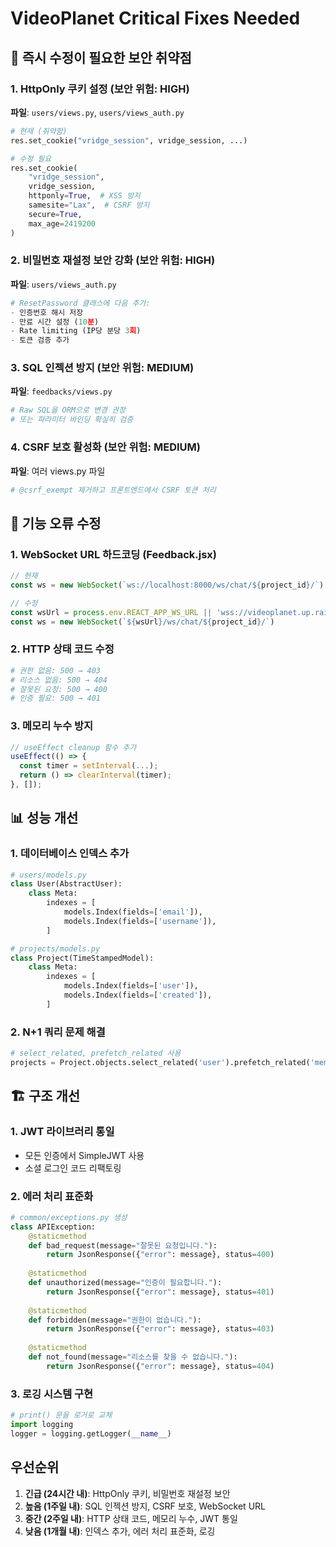 # VideoPlanet Critical Fixes Needed

## 🚨 즉시 수정이 필요한 보안 취약점

### 1. HttpOnly 쿠키 설정 (보안 위험: HIGH)
**파일**: `users/views.py`, `users/views_auth.py`
```python
# 현재 (취약함)
res.set_cookie("vridge_session", vridge_session, ...)

# 수정 필요
res.set_cookie(
    "vridge_session",
    vridge_session,
    httponly=True,  # XSS 방지
    samesite="Lax",  # CSRF 방지
    secure=True,
    max_age=2419200
)
```

### 2. 비밀번호 재설정 보안 강화 (보안 위험: HIGH)
**파일**: `users/views_auth.py`
```python
# ResetPassword 클래스에 다음 추가:
- 인증번호 해시 저장
- 만료 시간 설정 (10분)
- Rate limiting (IP당 분당 3회)
- 토큰 검증 추가
```

### 3. SQL 인젝션 방지 (보안 위험: MEDIUM)
**파일**: `feedbacks/views.py`
```python
# Raw SQL을 ORM으로 변경 권장
# 또는 파라미터 바인딩 확실히 검증
```

### 4. CSRF 보호 활성화 (보안 위험: MEDIUM)
**파일**: 여러 views.py 파일
```python
# @csrf_exempt 제거하고 프론트엔드에서 CSRF 토큰 처리
```

## 🔧 기능 오류 수정

### 1. WebSocket URL 하드코딩 (Feedback.jsx)
```javascript
// 현재
const ws = new WebSocket(`ws://localhost:8000/ws/chat/${project_id}/`)

// 수정
const wsUrl = process.env.REACT_APP_WS_URL || 'wss://videoplanet.up.railway.app'
const ws = new WebSocket(`${wsUrl}/ws/chat/${project_id}/`)
```

### 2. HTTP 상태 코드 수정
```python
# 권한 없음: 500 → 403
# 리소스 없음: 500 → 404
# 잘못된 요청: 500 → 400
# 인증 필요: 500 → 401
```

### 3. 메모리 누수 방지
```javascript
// useEffect cleanup 함수 추가
useEffect(() => {
  const timer = setInterval(...);
  return () => clearInterval(timer);
}, []);
```

## 📊 성능 개선

### 1. 데이터베이스 인덱스 추가
```python
# users/models.py
class User(AbstractUser):
    class Meta:
        indexes = [
            models.Index(fields=['email']),
            models.Index(fields=['username']),
        ]

# projects/models.py
class Project(TimeStampedModel):
    class Meta:
        indexes = [
            models.Index(fields=['user']),
            models.Index(fields=['created']),
        ]
```

### 2. N+1 쿼리 문제 해결
```python
# select_related, prefetch_related 사용
projects = Project.objects.select_related('user').prefetch_related('members')
```

## 🏗️ 구조 개선

### 1. JWT 라이브러리 통일
- 모든 인증에서 SimpleJWT 사용
- 소셜 로그인 코드 리팩토링

### 2. 에러 처리 표준화
```python
# common/exceptions.py 생성
class APIException:
    @staticmethod
    def bad_request(message="잘못된 요청입니다."):
        return JsonResponse({"error": message}, status=400)
    
    @staticmethod
    def unauthorized(message="인증이 필요합니다."):
        return JsonResponse({"error": message}, status=401)
    
    @staticmethod
    def forbidden(message="권한이 없습니다."):
        return JsonResponse({"error": message}, status=403)
    
    @staticmethod
    def not_found(message="리소스를 찾을 수 없습니다."):
        return JsonResponse({"error": message}, status=404)
```

### 3. 로깅 시스템 구현
```python
# print() 문을 로거로 교체
import logging
logger = logging.getLogger(__name__)
```

## 우선순위
1. **긴급 (24시간 내)**: HttpOnly 쿠키, 비밀번호 재설정 보안
2. **높음 (1주일 내)**: SQL 인젝션 방지, CSRF 보호, WebSocket URL
3. **중간 (2주일 내)**: HTTP 상태 코드, 메모리 누수, JWT 통일
4. **낮음 (1개월 내)**: 인덱스 추가, 에러 처리 표준화, 로깅